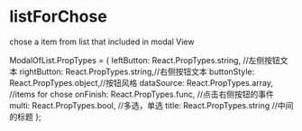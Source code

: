 # listForChose

chose a item from list that included in modal View

ModalOfList.PropTypes = {
    leftButton: React.PropTypes.string, //左侧按钮文本
    rightButton: React.PropTypes.string,//右侧按钮文本
    buttonStyle: React.PropTypes.object,//按钮风格
    dataSource: React.PropTypes.array, //items for chose
    onFinish: React.PropTypes.func, //点击右侧按钮的事件
    multi: React.PropTypes.bool, //多选，单选
    title: React.PropTypes.string //中间的标题
};
